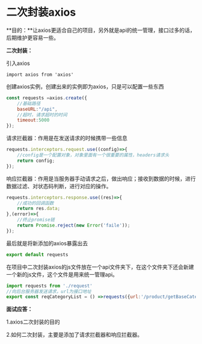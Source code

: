 # 二次封装axios

**目的：**让axios更适合自己的项目，另外就是api的统一管理，接口过多的话，后期维护更容易一些。

**二次封装：**

引入axios

```
import axios from 'axios'
```

创建axios实例，创建出来的实例即为axios，只是可以配置一些东西

```js
const requests =axios.create({
    //基础路径
    baseURL:"/api",
    //超时，请求超时的时间
    timeout:5000
});
```

请求拦截器：作用是在发送请求的时候携带一些信息

```js
requests.interceptors.request.use((config)=>{
    //config是一个配置对象，对象里面有一个很重要的属性，headers请求头
    return config;
});
```

响应拦截器：作用是当服务器手动请求之后，做出响应；接收到数据的时候，进行数据过滤、对状态码判断，进行对应的操作。

```js
requests.interceptors.response.use((res)=>{
    //成功的回调函数
    return res.data;
},(error)=>{
    //终止promise链
    return Promise.reject(new Error('faile'));
});
```

最后就是将新添加的axios暴露出去

```js
export default requests
```

在项目中二次封装axios的js文件放在一个api文件夹下，在这个文件夹下还会新建一个新的js文件，这个文件是用来统一管理api。

```js
import requests from './request'
//向后台服务器发送请求，url为接口地址
export const reqCategoryList = () =>requests({url:'/product/getBaseCategoryList', method:'GET'});
```

**面试应答：**

1.axios二次封装的目的

2.如何二次封装，主要是添加了请求拦截器和响应拦截器。
